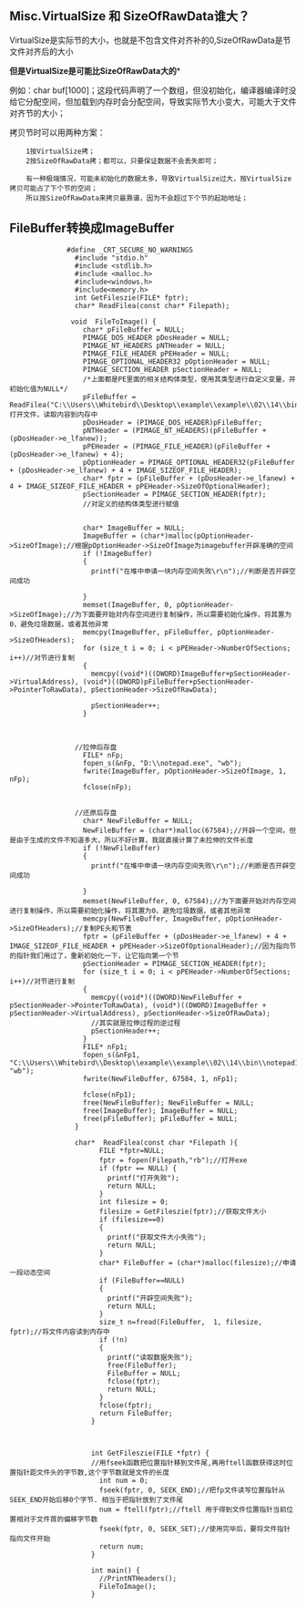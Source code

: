 Misc.VirtualSize 和 SizeOfRawData谁大？
---
VirtualSize是实际节的大小，也就是不包含文件对齐补的0,SizeOfRawData是节文件对齐后的大小

**但是VirtualSize是可能比SizeOfRawData大的***

例如：char buf[1000]；这段代码声明了一个数组，但没初始化，编译器编译时没给它分配空间，但加载到内存时会分配空间，导致实际节大小变大，可能大于文件对齐节的大小；

拷贝节时可以用两种方案：

        1按VirtualSize拷；
        2按SizeOfRawData拷；都可以，只要保证数据不会丢失即可；

        有一种极端情况，可能未初始化的数据太多，导致VirtualSize过大，按VirtualSize拷贝可能占了下个节的空间；
        所以按SizeOfRawData来拷贝最靠谱，因为不会超过下个节的起始地址；
                  
FileBuffer转换成ImageBuffer
---
                  
                  #define _CRT_SECURE_NO_WARNINGS
                    #include "stdio.h"
                    #include <stdlib.h>
                    #include <malloc.h>
                    #include<windows.h>
                    #include<memory.h>
                    int GetFileszie(FILE* fptr);
                    char* ReadFilea(const char* Filepath);               
               
                   void  FileToImage() {
                      char* pFileBuffer = NULL;
                      PIMAGE_DOS_HEADER pDosHeader = NULL;
                      PIMAGE_NT_HEADERS pNTHeader = NULL;
                      PIMAGE_FILE_HEADER pPEHeader = NULL;
                      PIMAGE_OPTIONAL_HEADER32 pOptionHeader = NULL;
                      PIMAGE_SECTION_HEADER pSectionHeader = NULL;
                      /*上面都是PE里面的相关结构体类型，使用其类型进行自定义变量，并初始化值为NULL*/
                      pFileBuffer = ReadFilea("C:\\Users\\Whitebird\\Desktop\\example\\example\\02\\14\\bin\\notepad.exe");//打开文件，读取内容到内存中
                      pDosHeader = (PIMAGE_DOS_HEADER)pFileBuffer;
                      pNTHeader = (PIMAGE_NT_HEADERS)(pFileBuffer + (pDosHeader->e_lfanew));
                      pPEHeader = (PIMAGE_FILE_HEADER)(pFileBuffer + (pDosHeader->e_lfanew) + 4);
                      pOptionHeader = PIMAGE_OPTIONAL_HEADER32(pFileBuffer + (pDosHeader->e_lfanew) + 4 + IMAGE_SIZEOF_FILE_HEADER);
                      char* fptr = (pFileBuffer + (pDosHeader->e_lfanew) + 4 + IMAGE_SIZEOF_FILE_HEADER + pPEHeader->SizeOfOptionalHeader);
                      pSectionHeader = PIMAGE_SECTION_HEADER(fptr);
                      //对定义的结构体类型进行赋值


                      char* ImageBuffer = NULL;
                      ImageBuffer = (char*)malloc(pOptionHeader->SizeOfImage);//根据pOptionHeader->SizeOfImage为imagebuffer开辟准确的空间
                      if (!ImageBuffer)
                      {
                        printf("在堆中申请一块内存空间失败\r\n");//判断是否开辟空间成功

                      }
                      memset(ImageBuffer, 0, pOptionHeader->SizeOfImage);//为下面要开始对内存空间进行复制操作，所以需要初始化操作，将其置为0，避免垃圾数据，或者其他异常
                      memcpy(ImageBuffer, pFileBuffer, pOptionHeader->SizeOfHeaders);
                      for (size_t i = 0; i < pPEHeader->NumberOfSections; i++)//对节进行复制
                      {
                        memcpy((void*)((DWORD)ImageBuffer+pSectionHeader->VirtualAddress), (void*)((DWORD)pFileBuffer+pSectionHeader->PointerToRawData), pSectionHeader->SizeOfRawData);

                        pSectionHeader++;
                      }



                    //拉伸后存盘
                      FILE* nFp;
                      fopen_s(&nFp, "D:\\notepad.exe", "wb");
                      fwrite(ImageBuffer, pOptionHeader->SizeOfImage, 1, nFp);
                      fclose(nFp);


                    //还原后存盘
                      char* NewFileBuffer = NULL;
                      NewFileBuffer = (char*)malloc(67584);//开辟一个空间，但是由于生成的文件不知道多大，所以不好计算，我就直接计算了未拉伸的文件长度
                      if (!NewFileBuffer)
                      {
                        printf("在堆中申请一块内存空间失败\r\n");//判断是否开辟空间成功

                      }
                      memset(NewFileBuffer, 0, 67584);//为下面要开始对内存空间进行复制操作，所以需要初始化操作，将其置为0，避免垃圾数据，或者其他异常
                      memcpy(NewFileBuffer, ImageBuffer, pOptionHeader->SizeOfHeaders);//复制PE头和节表
                      fptr = (pFileBuffer + (pDosHeader->e_lfanew) + 4 + IMAGE_SIZEOF_FILE_HEADER + pPEHeader->SizeOfOptionalHeader);//因为指向节的指针我们用过了，重新初始化一下，让它指向第一个节
                      pSectionHeader = PIMAGE_SECTION_HEADER(fptr);
                      for (size_t i = 0; i < pPEHeader->NumberOfSections; i++)//对节进行复制
                      {
                        memcpy((void*)((DWORD)NewFileBuffer + pSectionHeader->PointerToRawData), (void*)((DWORD)ImageBuffer + pSectionHeader->VirtualAddress), pSectionHeader->SizeOfRawData);
                        //其实就是拉伸过程的逆过程
                        pSectionHeader++;
                      }
                      FILE* nFp1;
                      fopen_s(&nFp1, "C:\\Users\\Whitebird\\Desktop\\example\\example\\02\\14\\bin\\notepad1.exe", "wb");
                      fwrite(NewFileBuffer, 67584, 1, nFp1);

                      fclose(nFp1);
                      free(NewFileBuffer); NewFileBuffer = NULL;
                      free(ImageBuffer); ImageBuffer = NULL;
                      free(pFileBuffer); pFileBuffer = NULL;
                    }
                    
                    char*  ReadFilea(const char *Filepath ){
                          FILE *fptr=NULL;
                          fptr = fopen(Filepath,"rb");//打开exe
                          if (fptr == NULL) {
                            printf("打开失败");
                            return NULL;
                          }
                          int filesize = 0;
                          filesize = GetFileszie(fptr);//获取文件大小
                          if (filesize==0)
                          {
                            printf("获取文件大小失败");
                            return NULL;
                          }
                          char* FileBuffer = (char*)malloc(filesize);//申请一段动态空间
                          if (FileBuffer==NULL)
                          {
                            printf("开辟空间失败");
                            return NULL;
                          }
                          size_t n=fread(FileBuffer,  1, filesize, fptr);//将文件内容读到内存中
                          if (!n)
                          {
                            printf("读取数据失败");
                            free(FileBuffer);
                            FileBuffer = NULL;
                            fclose(fptr);
                            return NULL;
                          }
                          fclose(fptr);
                          return FileBuffer;
                        }



                        int GetFileszie(FILE *fptr) {
                        //用fseek函数把位置指针移到文件尾,再用ftell函数获得这时位置指针距文件头的字节数,这个字节数就是文件的长度
                          int num = 0;
                          fseek(fptr, 0, SEEK_END);//把fp文件读写位置指针从SEEK_END开始后移0个字节. 相当于把指针放到了文件尾 
                          num = ftell(fptr);//ftell 用于得到文件位置指针当前位置相对于文件首的偏移字节数
                          fseek(fptr, 0, SEEK_SET);//使用完毕后，要将文件指针指向文件开始
                          return num;
                        }

                        int main() {
                          //PrintNTHeaders();
                          FileToImage();
                        }
